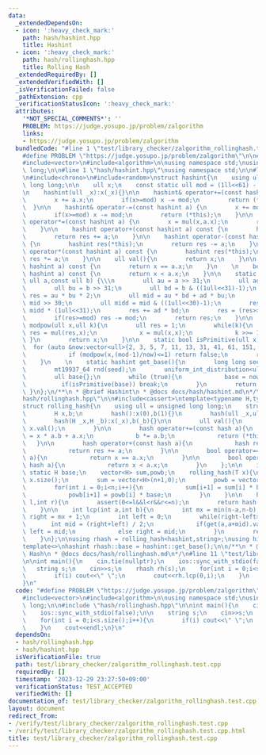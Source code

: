 ```yaml
---
data:
  _extendedDependsOn:
  - icon: ':heavy_check_mark:'
    path: hash/hashint.hpp
    title: Hashint
  - icon: ':heavy_check_mark:'
    path: hash/rollinghash.hpp
    title: Rolling Hash
  _extendedRequiredBy: []
  _extendedVerifiedWith: []
  _isVerificationFailed: false
  _pathExtension: cpp
  _verificationStatusIcon: ':heavy_check_mark:'
  attributes:
    '*NOT_SPECIAL_COMMENTS*': ''
    PROBLEM: https://judge.yosupo.jp/problem/zalgorithm
    links:
    - https://judge.yosupo.jp/problem/zalgorithm
  bundledCode: "#line 1 \"test/library_checker/zalgorithm_rollinghash.test.cpp\"\n\
    #define PROBLEM \"https://judge.yosupo.jp/problem/zalgorithm\"\n\n#include<iostream>\n\
    #include<vector>\n#include<algorithm>\n\nusing namespace std;\nusing ll = long\
    \ long;\n\n#line 1 \"hash/hashint.hpp\"\nusing namespace std;\n\n#line 4 \"hash/hashint.hpp\"\
    \n#include<chrono>\n#include<random>\nstruct hashint{\n    using ull = unsigned\
    \ long long;\n\n    ull x;\n    const static ull mod = (1ll<<61) - 1;\n    hashint():x(0){}\n\
    \n    hashint(ull _x):x(_x){}\n\n    hashint& operator+=(const hashint a) {\n\
    \        x += a.x;\n        if(x>=mod) x -= mod;\n        return (*this);\n  \
    \  }\n\n    hashint& operator-=(const hashint a) {\n        x += mod - a.x;\n\
    \        if(x>=mod) x -= mod;\n        return (*this);\n    }\n\n    hashint&\
    \ operator*=(const hashint a) {\n        x = mul(x,a.x);\n        return (*this);\n\
    \    }\n\n    hashint operator+(const hashint a) const {\n        hashint res(*this);\n\
    \        return res += a;\n    }\n\n    hashint operator-(const hashint a) const\
    \ {\n        hashint res(*this);\n        return res -= a;\n    }\n\n    hashint\
    \ operator*(const hashint a) const {\n        hashint res(*this);\n        return\
    \ res *= a;\n    }\n\n    ull val(){\n        return x;\n    }\n\n    bool operator==(const\
    \ hashint a) const {\n        return x == a.x;\n    }\n    \n    bool operator<(const\
    \ hashint a) const {\n        return x < a.x;\n    }\n\n    static ull mul(const\
    \ ull a,const ull b) {\\\n        ull au = a >> 31;\n        ull ad = a & ((1ull<<31)-1);\n\
    \        ull bu = b >> 31;\n        ull bd = b & ((1ull<<31)-1);\n        ull\
    \ res = au * bu * 2;\n        ull mid = au * bd + ad * bu;\n        ull midu =\
    \ mid >> 30;\n        ull midd = mid & ((1ull<<30)-1);\n        res += midu +\
    \ midd * (1ull<<31);\n        res += ad * bd;\n        res = (res>>61) + (res&((1ull<<61)-1));\n\
    \        if(res>=mod) res -= mod;\n        return res;\n    }\n\n    static ull\
    \ modpow(ull x,ull k){\n        ull res = 1;\n        while(k){\n            if(k&1)\
    \ res = mul(res,x);\n            x = mul(x,x);\n            k >>= 1;\n       \
    \ }\n        return x;\n    }\n\n    static bool isPrimitive(ull x) {\n      \
    \  for (auto &now:vector<ull>{2, 3, 5, 7, 11, 13, 31, 41, 61, 151, 331, 1321})\n\
    \            if (modpow(x,(mod-1)/now)<=1) return false;\n        return true;\n\
    \    }\n    \n    static hashint get_base(){\n        long long seed = chrono::duration_cast<chrono::milliseconds>(chrono::system_clock::now().time_since_epoch()).count();\n\
    \        mt19937_64 rnd(seed);\n        uniform_int_distribution<ull> now(1,mod-1);\n\
    \        ull base{};\n        while (true){\n            base = now(rnd);\n  \
    \          if(isPrimitive(base)) break;\n        }\n        return base;\n   \
    \ }\n};\n/**\n * @brief Hashint\n * @docs docs/hash/hashint.md\n*/\n#line 2 \"\
    hash/rollinghash.hpp\"\n\n#include<cassert>\ntemplate<typename H,typename T>\n\
    struct rolling_hash{\n    using ull = unsigned long long;\n    struct hash{\n\
    \        H x,b;\n        hash():x(0),b(1){}\n        hash(ull _x,ull _b):x(_x),b(_b){}\n\
    \        hash(H _x,H _b):x(_x),b(_b){}\n\n        ull val(){\n            return\
    \ x.val();\n        }\n\n        hash operator+=(const hash a){\n            x\
    \ = x * a.b + a.x;\n            b *= a.b;\n            return (*this);\n     \
    \   }\n\n        hash operator+(const hash a){\n            hash res(*this);\n\
    \            return res += a;\n        }\n\n        bool operator==(const hash\
    \ a){\n            return x == a.x;\n        }\n\n        bool operator<(const\
    \ hash a){\n            return x < a.x;\n        }\n    };\n\n    int n;\n   \
    \ static H base;\n    vector<H> sum,powb;\n    rolling_hash(T x){\n        n =\
    \ x.size();\n        sum = vector<H>(n+1,0);\n        powb = vector<H>(n+1,1);\n\
    \        for(int i = 0;i<n;i++){\n            sum[i+1] = sum[i] * base + x[i];\n\
    \            powb[i+1] = powb[i] * base;\n        }\n    }\n\n    hash get(int\
    \ l,int r){\n        assert(0<=l&&l<r&&r<=n);\n        return hash(sum[r]-sum[l]*powb[r-l],powb[r-l]);\n\
    \    }\n\n    int lcp(int a,int b){\n        int mx = min(n-a,n-b);\n        int\
    \ right = mx + 1;\n        int left = 0;\n        while(right-left>1){\n     \
    \       int mid = (right+left) / 2;\n            if(get(a,a+mid).val()==get(b,b+mid).val())\
    \ left = mid;\n            else right = mid;\n        }\n        return left;\n\
    \    }\n};\n\nusing rhash = rolling_hash<hashint,string>;\nusing hint = rhash::hash;\n\
    template<>\nhashint rhash::base = hashint::get_base();\n\n/**\n * @brief Rolling\
    \ Hash\n * @docs docs/hash/rollinghash.md\n*/\n#line 11 \"test/library_checker/zalgorithm_rollinghash.test.cpp\"\
    \n\nint main(){\n    cin.tie(nullptr);\n    ios::sync_with_stdio(false);\n\n \
    \   string s;\n    cin>>s;\n    rhash rh(s);\n    for(int i = 0;i<s.size();i++){\n\
    \        if(i) cout<<\" \";\n        cout<<rh.lcp(0,i);\n    }\n    cout<<endl;\n\
    }\n"
  code: "#define PROBLEM \"https://judge.yosupo.jp/problem/zalgorithm\"\n\n#include<iostream>\n\
    #include<vector>\n#include<algorithm>\n\nusing namespace std;\nusing ll = long\
    \ long;\n\n#include \"hash/rollinghash.hpp\"\n\nint main(){\n    cin.tie(nullptr);\n\
    \    ios::sync_with_stdio(false);\n\n    string s;\n    cin>>s;\n    rhash rh(s);\n\
    \    for(int i = 0;i<s.size();i++){\n        if(i) cout<<\" \";\n        cout<<rh.lcp(0,i);\n\
    \    }\n    cout<<endl;\n}\n"
  dependsOn:
  - hash/rollinghash.hpp
  - hash/hashint.hpp
  isVerificationFile: true
  path: test/library_checker/zalgorithm_rollinghash.test.cpp
  requiredBy: []
  timestamp: '2023-12-29 23:27:50+09:00'
  verificationStatus: TEST_ACCEPTED
  verifiedWith: []
documentation_of: test/library_checker/zalgorithm_rollinghash.test.cpp
layout: document
redirect_from:
- /verify/test/library_checker/zalgorithm_rollinghash.test.cpp
- /verify/test/library_checker/zalgorithm_rollinghash.test.cpp.html
title: test/library_checker/zalgorithm_rollinghash.test.cpp
---
```

